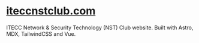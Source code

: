 # [iteccnstclub.com](https://iteccnstclub.com)

ITECC Network & Security Technology (NST) Club website. Built with Astro, MDX, TailwindCSS and Vue.
